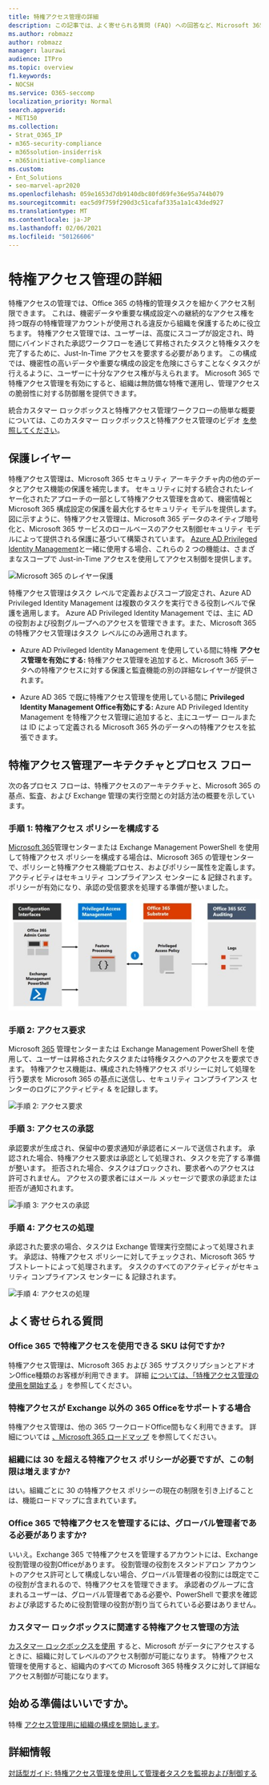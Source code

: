 ```yaml
---
title: 特権アクセス管理の詳細
description: この記事では、よく寄せられる質問 (FAQ) への回答など、Microsoft 365 の特権アクセス管理の概要について説明します。
ms.author: robmazz
author: robmazz
manager: laurawi
audience: ITPro
ms.topic: overview
f1.keywords:
- NOCSH
ms.service: O365-seccomp
localization_priority: Normal
search.appverid:
- MET150
ms.collection:
- Strat_O365_IP
- m365-security-compliance
- m365solution-insiderrisk
- m365initiative-compliance
ms.custom:
- Ent_Solutions
- seo-marvel-apr2020
ms.openlocfilehash: 059e1653d7db9140dbc80fd69fe36e95a744b079
ms.sourcegitcommit: eac5d9f759f290d3c51cafaf335a1a1c43ded927
ms.translationtype: MT
ms.contentlocale: ja-JP
ms.lasthandoff: 02/06/2021
ms.locfileid: "50126606"
---
```

# <a name="learn-about-privileged-access-management"></a>特権アクセス管理の詳細

特権アクセスの管理では、Office 365 の特権的管理タスクを細かくアクセス制限できます。 これは、機密データや重要な構成設定への継続的なアクセス権を持つ既存の特権管理アカウントが使用される違反から組織を保護するために役立ちます。 特権アクセス管理では、ユーザーは、高度にスコープが設定され、時間にバインドされた承認ワークフローを通じて昇格されたタスクと特権タスクを完了するために、Just-In-Time アクセスを要求する必要があります。 この構成では、機密性の高いデータや重要な構成の設定を危険にさらすことなくタスクが行えるように、ユーザーに十分なアクセス権が与えられます。 Microsoft 365 で特権アクセス管理を有効にすると、組織は無防備な特権で運用し、管理アクセスの脆弱性に対する防御層を提供できます。

統合カスタマー ロックボックスと特権アクセス管理ワークフローの簡単な概要については、このカスタマー ロックボックスと特権アクセス管理のビデオ [を参照してください](https://go.microsoft.com/fwlink/?linkid=2066800)。

## <a name="layers-of-protection"></a>保護レイヤー

特権アクセス管理は、Microsoft 365 セキュリティ アーキテクチャ内の他のデータとアクセス機能の保護を補完します。 セキュリティに対する統合されたレイヤー化されたアプローチの一部として特権アクセス管理を含めて、機密情報と Microsoft 365 構成設定の保護を最大化するセキュリティ モデルを提供します。 図に示すように、特権アクセス管理は、Microsoft 365 データのネイティブ暗号化と、Microsoft 365 サービスのロールベースのアクセス制御セキュリティ モデルによって提供される保護に基づいて構築されています。 [Azure AD Privileged Identity Management](/azure/active-directory/active-directory-privileged-identity-management-configure)と一緒に使用する場合、これらの 2 つの機能は、さまざまなスコープで Just-in-Time アクセスを使用してアクセス制御を提供します。

![Microsoft 365 のレイヤー保護](../media/pam-layered-protection.png)

特権アクセス管理はタスク レベルで定義およびスコープ設定され、Azure AD Privileged Identity Management は複数のタスクを実行できる役割レベルで保護を適用します。 Azure AD Privileged Identity Management では、主に AD の役割および役割グループへのアクセスを管理できます。また、Microsoft 365 の特権アクセス管理はタスク レベルにのみ適用されます。

- Azure AD Privileged Identity Management を使用している間に特権 **アクセス管理を有効にする:** 特権アクセス管理を追加すると、Microsoft 365 データへの特権アクセスに対する保護と監査機能の別の詳細なレイヤーが提供されます。

- Azure AD 365 で既に特権アクセス管理を使用している間に **Privileged Identity Management Office有効にする:** Azure AD Privileged Identity Management を特権アクセス管理に追加すると、主にユーザー ロールまたは ID によって定義される Microsoft 365 外のデータへの特権アクセスを拡張できます。  

## <a name="privileged-access-management-architecture-and-process-flow"></a>特権アクセス管理アーキテクチャとプロセス フロー

次の各プロセス フローは、特権アクセスのアーキテクチャと、Microsoft 365 の基点、監査、および Exchange 管理の実行空間との対話方法の概要を示しています。

### <a name="step-1-configure-a-privileged-access-policy"></a>手順 1: 特権アクセス ポリシーを構成する

[Microsoft 365](https://admin.microsoft.com)管理センターまたは Exchange Management PowerShell を使用して特権アクセス ポリシーを構成する場合は、Microsoft 365 の管理センターで、ポリシーと特権アクセス機能プロセス、およびポリシー属性を定義します。 アクティビティはセキュリティ コンプライアンス センターに &amp; 記録されます。 ポリシーが有効になり、承認の受信要求を処理する準備が整いました。

![手順 1: ポリシーの作成](../media/pam-step1-policy-creation.jpg)

### <a name="step-2-access-request"></a>手順 2: アクセス要求

Microsoft [365](https://admin.microsoft.com) 管理センターまたは Exchange Management PowerShell を使用して、ユーザーは昇格されたタスクまたは特権タスクへのアクセスを要求できます。 特権アクセス機能は、構成された特権アクセス ポリシーに対して処理を行う要求を Microsoft 365 の基点に送信し、セキュリティ コンプライアンス センターのログにアクティビティ &amp; を記録します。

![手順 2: アクセス要求](../media/pam-step2-access-request.jpg)

### <a name="step-3-access-approval"></a>手順 3: アクセスの承認

承認要求が生成され、保留中の要求通知が承認者にメールで送信されます。 承認された場合、特権アクセス要求は承認として処理され、タスクを完了する準備が整います。 拒否された場合、タスクはブロックされ、要求者へのアクセスは許可されません。 アクセスの要求者にはメール メッセージで要求の承認または拒否が通知されます。

![手順 3: アクセスの承認](../media/pam-step3-access-approval.jpg)

### <a name="step-4-access-processing"></a>手順 4: アクセスの処理

承認された要求の場合、タスクは Exchange 管理実行空間によって処理されます。 承認は、特権アクセス ポリシーに対してチェックされ、Microsoft 365 サブストレートによって処理されます。 タスクのすべてのアクティビティがセキュリティ コンプライアンス センターに &amp; 記録されます。

![手順 4: アクセスの処理](../media/pam-step4-access-processing.jpg)

## <a name="frequently-asked-questions"></a>よく寄せられる質問

### <a name="what-skus-can-use-privileged-access-in-office-365"></a>Office 365 で特権アクセスを使用できる SKU は何ですか?

特権アクセス管理は、Microsoft 365 および 365 サブスクリプションとアドオンOffice種類のお客様が利用できます。 詳細 [については、「特権アクセス管理の使用を開始する](privileged-access-management-configuration.md) 」を参照してください。

### <a name="when-will-privileged-access-support-office-365-workloads-beyond-exchange"></a>特権アクセスが Exchange 以外の 365 Officeをサポートする場合

特権アクセス管理は、他の 365 ワークロードOffice間もなく利用できます。 詳細については [、Microsoft 365 ロードマップ](https://www.microsoft.com/microsoft-365/roadmap) を参照してください。

### <a name="my-organization-needs-more-than-30-privileged-access-policies-will-this-limit-be-increased"></a>組織には 30 を超える特権アクセス ポリシーが必要ですが、この制限は増えますか?

はい。組織ごとに 30 の特権アクセス ポリシーの現在の制限を引き上げることは、機能ロードマップに含まれています。

### <a name="do-i-need-to-be-a-global-admin-to-manage-privileged-access-in-office-365"></a>Office 365 で特権アクセスを管理するには、グローバル管理者である必要がありますか?

いいえ。Exchange 365 で特権アクセスを管理するアカウントには、Exchange 役割管理の役割Officeがあります。 役割管理の役割をスタンドアロン アカウントのアクセス許可として構成しない場合、グローバル管理者の役割には既定でこの役割が含まれるので、特権アクセスを管理できます。 承認者のグループに含まれるユーザーは、グローバル管理者である必要や、PowerShell で要求を確認および承認するために役割管理の役割が割り当てられている必要はありません。

### <a name="how-is-privileged-access-management-related-to-customer-lockbox"></a>カスタマー ロックボックスに関連する特権アクセス管理の方法

[カスタマー ロックボックスを使用](/office365/admin/manage/customer-lockbox-requests) すると、Microsoft がデータにアクセスするときに、組織に対してレベルのアクセス制御が可能になります。 特権アクセス管理を使用すると、組織内のすべての Microsoft 365 特権タスクに対して詳細なアクセス制御が可能になります。

## <a name="ready-to-get-started"></a>始める準備はいいですか。

特権 [アクセス管理用に組織の構成を開始します](privileged-access-management-configuration.md)。

## <a name="learn-more"></a>詳細情報

[対話型ガイド: 特権アクセス管理を使用して管理者タスクを監視および制御する](https://content.cloudguides.com/guides/Privileged%20Access%20Management)
